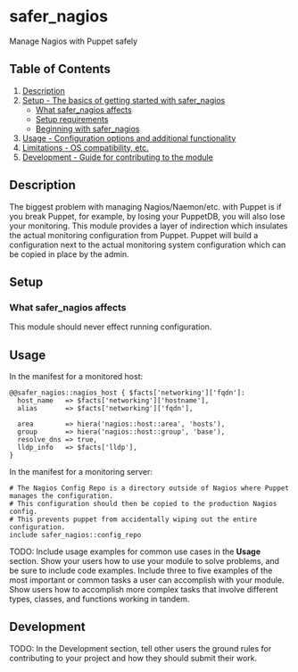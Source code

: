 # safer_nagios

Manage Nagios with Puppet safely

## Table of Contents

1. [Description](#description)
1. [Setup - The basics of getting started with safer_nagios](#setup)
    * [What safer_nagios affects](#what-safer_nagios-affects)
    * [Setup requirements](#setup-requirements)
    * [Beginning with safer_nagios](#beginning-with-safer_nagios)
1. [Usage - Configuration options and additional functionality](#usage)
1. [Limitations - OS compatibility, etc.](#limitations)
1. [Development - Guide for contributing to the module](#development)

## Description

The biggest problem with managing Nagios/Naemon/etc. with Puppet is if you break
Puppet, for example, by losing your PuppetDB, you will also lose your monitoring.
This module provides a layer of indirection which insulates the actual monitoring
configuration from Puppet. Puppet will build a configuration next to the actual
monitoring system configuration which can be copied in place by the admin.

## Setup

### What safer_nagios affects

This module should never effect running configuration.

## Usage

In the manifest for a monitored host:
```puppet
@@safer_nagios::nagios_host { $facts['networking']['fqdn']:
  host_name   => $facts['networking']['hostname'],
  alias       => $facts['networking']['fqdn'],

  area        => hiera('nagios::host::area', 'hosts'),
  group       => hiera('nagios::host::group', 'base'),
  resolve_dns => true,
  lldp_info   => $facts['lldp'],
}
```

In the manifest for a monitoring server:
```puppet
# The Nagios Config Repo is a directory outside of Nagios where Puppet manages the configuration.
# This configuration should then be copied to the production Nagios config.
# This prevents puppet from accidentally wiping out the entire configuration.
include safer_nagios::config_repo
```

TODO: Include usage examples for common use cases in the **Usage** section. Show your
users how to use your module to solve problems, and be sure to include code
examples. Include three to five examples of the most important or common tasks a
user can accomplish with your module. Show users how to accomplish more complex
tasks that involve different types, classes, and functions working in tandem.

## Development

TODO: In the Development section, tell other users the ground rules for contributing
to your project and how they should submit their work.
